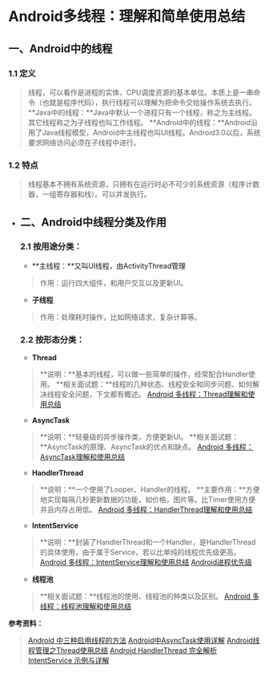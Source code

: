 # Android多线程：理解和简单使用总结

## 一、Android中的线程

### 1.1 定义

> 线程，可以看作是进程的实体，CPU调度资源的基本单位。本质上是一串命令（也就是程序代码），执行线程可以理解为把命令交给操作系统去执行。
>  **Java中的线程：**Java中默认一个进程只有一个线程，称之为主线程。其它线程称之为子线程也叫工作线程。
>  **Android中的线程：**Android沿用了Java线程模型，Android中主线程也叫UI线程。Android3.0以后，系统要求网络访问必须在子线程中进行。

 

### 1.2 特点

> 线程基本不拥有系统资源，只拥有在运行时必不可少的系统资源（程序计数器，一组寄存器和栈）。可以并发执行。

- ## 二、Android中线程分类及作用

  ### 2.1 按用途分类：

  -  **主线程：**又叫UI线程，由ActivityThread管理

  > 作用：运行四大组件，和用户交互以及更新UI。

  - **子线程**

  > 作用：处理耗时操作，比如网络请求，复杂计算等。

  ### 2.2 按形态分类：

  - **Thread**

  > **说明：**基本的线程，可以做一些简单的操作，经常配合Handler使用。
  >  **相关面试题：**线程的几种状态、线程安全和同步问题、如何解决线程安全问题，下文都有概述。
  >  [Android 多线程：Thread理解和使用总结](https://www.jianshu.com/p/49349eee9abc)

  - **AsyncTask**

  > **说明：**轻量级的异步操作类，方便更新UI。
  >  **相关面试题：**AsyncTask的原理、AsyncTask的优点和缺点。
  >  [Android 多线程：AsyncTask理解和使用总结](https://www.jianshu.com/p/de41c082f5c1)

  - **HandlerThread**

  > **说明：**一个使用了Looper、Handler的线程。
  >  **主要作用：**方便地实现每隔几秒更新数据的功能，如价格，图片等。比Timer使用方便并且内存占用低。
  >  [Android 多线程：HandlerThread理解和使用总结](https://www.jianshu.com/p/a03ef2a0c026)

  - **IntentService**

  > **说明：**封装了HandlerThread和一个Handler，是HandlerThread的具体使用，由于属于Service，若以比单纯的线程优先级更高。
  >  [Android 多线程：IntentService理解和使用总结](https://www.jianshu.com/p/783015252b04)
  >  [Android进程优先级](https://www.jianshu.com/p/35727ad2296a)

  - **线程池**

  > **相关面试题：**线程池的使用、线程池的种类以及区别。
  >  [Android 多线程：线程池理解和使用总结](https://www.jianshu.com/p/ebdc3b3e136e)

   

**参考资料：**

> [Android 中三种启用线程的方法](https://link.jianshu.com/?t=http://www.cnblogs.com/propheterLiu/p/6082666.html)
> [Android中AsyncTask使用详解](https://link.jianshu.com/?t=http://blog.csdn.net/iispring/article/details/50639090)
> [Android线程管理之Thread使用总结](https://link.jianshu.com/?t=http://www.cnblogs.com/whoislcj/p/5603277.html)
> [Android HandlerThread 完全解析](https://link.jianshu.com/?t=http://blog.csdn.net/lmj623565791/article/details/47079737)
> [IntentService 示例与详解](https://www.jianshu.com/p/332b6daf91f0)